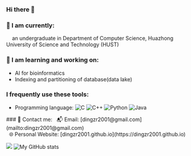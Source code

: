 ### Hi there 👋

<!--
**dingzr2001/dingzr2001** is a ✨ _special_ ✨ repository because its `README.md` (this file) appears on your GitHub profile.

Here are some ideas to get you started:

- 🔭 I’m currently working on ...
- 🌱 I’m currently learning ...
- 👯 I’m looking to collaborate on ...
- 🤔 I’m looking for help with ...
- 💬 Ask me about ...
- 📫 How to reach me: ...
- 😄 Pronouns: ...
- ⚡ Fun fact: ...
-->

### 👔 I am currently:
&nbsp;&nbsp;&nbsp;&nbsp;an undergraduate in Department of Computer Science, Huazhong University of Science and Technology (HUST)
### 📖 I am learning and working on:
- AI for bioinformatics
- Indexing and partitioning of database(data lake)
### I frequently use these tools:
- <p>Programming language: 
  <img alt="C" src="https://img.shields.io/badge/-C-45b8d8?style=flat-square&logo=c&logoColor=white" />
  <img alt="C++" src="https://img.shields.io/badge/-C++-FFDC35?style=flat-square&logo=cplusplus&logoColor=white" />
  <img alt="Python" src="https://img.shields.io/badge/-Python-0072E3?style=flat-square&logo=python&logoColor=white" />
  <img alt="Java" src="https://img.shields.io/badge/-java-019858?style=flat-square&logo=java&logoColor=white" />
</p>
### 📧 Contact me: 
&nbsp;&nbsp;📬 Email: [dingzr2001@gmail.com](mailto:dingzr2001@gmail.com)<br/>
&nbsp;&nbsp;🌐 Personal Website: [dingzr2001.github.io](https://dingzr2001.github.io)

</a>
</p>

![](https://github-readme-stats.vercel.app/api/top-langs/?username=dingzr2001&theme=dark&layout=compact&hide=css,html)
![My GitHub stats](https://github-readme-stats.vercel.app/api?username=dingzr2001&show_icons=true&theme=radical)
